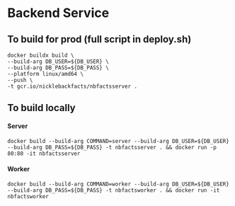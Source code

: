 # Backend Service

## To build for prod (full script in deploy.sh)
```
docker buildx build \
--build-arg DB_USER=${DB_USER} \
--build-arg DB_PASS=${DB_PASS} \
--platform linux/amd64 \
--push \
-t gcr.io/nicklebackfacts/nbfactsserver .
```

## To build locally

#### Server
```
docker build --build-arg COMMAND=server --build-arg DB_USER=${DB_USER} --build-arg DB_PASS=${DB_PASS} -t nbfactsserver . && docker run -p 80:80 -it nbfactsserver
```

#### Worker
```
docker build --build-arg COMMAND=worker --build-arg DB_USER=${DB_USER} --build-arg DB_PASS=${DB_PASS} -t nbfactsworker . && docker run -it nbfactsworker
```